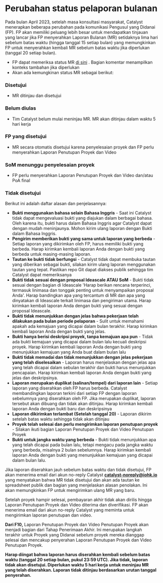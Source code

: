 # **Perubahan status pelaporan bulanan**

Pada bulan April 2023, setelah masa konsultasi masyarakat, Catalyst menerapkan beberapa perubahan pada komunikasi Pengusul yang Didanai (FP). FP akan memiliki peluang lebih besar untuk mendapatkan tinjauan yang lancar jika FP menyerahkan Laporan Bulanan (MR) setidaknya lima hari sebelum batas waktu (hingga tanggal 15 setiap bulan) yang memungkinkan FP untuk menyerahkan kembali MR sebelum batas waktu jika diperlukan (tanggal 20 setiap bulan).

- FP dapat memeriksa status MR [di sini](https://docs.google.com/spreadsheets/d/1wAG5O4PBLRTM01PLUyc3iS9EYOaucyDHryOOG8OVKuk/edit#gid=1828690587) . Bagian komentar menampilkan konteks tambahan jika diperlukan
- Akan ada kemungkinan status MR sebagai berikut:

### Disetujui

- MR ditinjau dan disetujui

### Belum diulas

- Tim Catalyst belum mulai meninjau MR. MR akan ditinjau dalam waktu 5 hari kerja

### FP yang disetujui

- MR secara otomatis disetujui karena penyelesaian proyek dan FP perlu menyerahkan Laporan Penutupan Proyek dan Video

### SoM menunggu penyelesaian proyek

- FP perlu menyerahkan Laporan Penutupan Proyek dan Video dan/atau PoA final

### Tidak disetujui

Berikut ini adalah daftar alasan dan penjelasannya:

- **Bukti menggunakan bahasa selain Bahasa Inggris** - Saat ini Catalyst tidak dapat mengevaluasi bukti yang diajukan dalam berbagai bahasa. Oleh karena itu, bukti harus dalam Bahasa Inggris agar Catalyst dapat dengan mudah meninjaunya. Mohon kirim ulang laporan dengan Bukti dalam Bahasa Inggris.
- **Pengirim memberikan bukti yang sama untuk laporan yang berbeda** - Setiap laporan yang dikirimkan oleh FP, harus memiliki bukti yang berbeda. Harap kirimkan kembali laporan Anda dengan bukti yang berbeda untuk masing-masing laporan.
- **Tautan ke bukti tidak berfungsi** - Catalyst tidak dapat membuka tautan yang diberikan sebagai bukti, silakan kirim ulang laporan menggunakan tautan yang tepat. Pastikan repo Git dapat diakses publik sehingga tim Catalyst dapat memeriksanya
- **Bukti tidak sesuai dengan proposal Ideascale ATAU SoM** - Bukti tidak sesuai dengan bagian di Ideascale 'Harap berikan rencana terperinci, termasuk linimasa dan tonggak penting untuk menyampaikan proposal Anda'. Harap bandingkan apa yang tercantum di MR dan apa yang dinyatakan di Ideascale terkait linimasa dan pengiriman utama. Harap kirimkan kembali laporan Anda dengan bukti yang sesuai dengan proposal Ideascale.
- **Bukti tidak menunjukkan dengan jelas bahwa pekerjaan telah dilakukan pada bulan periode pelaporan** - Sulit untuk memahami apakah ada kemajuan yang dicapai dalam bulan terakhir. Harap kirimkan kembali laporan Anda dengan bukti yang jelas.
- **Bukti hanya berisi deskripsi proyek, tanpa kemajuan apa pun** - Tidak ada bukti kemajuan yang dicapai dalam bulan lalu kecuali deskripsi proyek. Harap kirimkan kembali laporan Anda dengan bukti yang menunjukkan kemajuan yang Anda buat dalam bulan lalu
- **Bukti tidak memadai dan tidak menunjukkan dengan jelas pekerjaan yang telah diselesaikan** - Laporan harus menjelaskan dengan jelas apa yang telah dicapai dalam sebulan terakhir dan bukti harus menunjukkan pencapaian. Harap kirimkan kembali laporan Anda dengan bukti yang jelas dan deskripsinya.
- **Laporan merupakan duplikat (salinan/tempel) dari laporan lain** - Setiap laporan yang diserahkan oleh FP harus berbeda. Catalyst membandingkan laporan terkini dari setiap FP dengan laporan sebelumnya yang diserahkan oleh FP. Jika merupakan duplikat, laporan tersebut akan dibuang dan tidak akan ditinjau. Harap kirimkan kembali laporan Anda dengan bukti baru dan deskripsinya
- **Laporan dikirimkan terlambat (Setelah tanggal 20)** - Laporan dikirim setelah batas waktu sehingga tidak akan ditinjau
- **Proyek telah selesai dan perlu mengirimkan laporan penutupan proyek** - Silakan ikuti bagian Laporan Penutupan Proyek dan Video Penutupan Proyek
- **Bukti untuk jangka waktu yang berbeda** - Bukti tidak menunjukkan apa yang telah dicapai pada bulan lalu, tetapi mengacu pada jangka waktu yang berbeda, misalnya 2 bulan sebelumnya. Harap kirimkan kembali laporan Anda dengan bukti yang menunjukkan kemajuan yang dicapai dalam bulan lalu.

Jika laporan diserahkan jauh sebelum batas waktu dan tidak disetujui, FP akan menerima email dari akun no-reply Catalyst **catalyst-noreply@iohk.io** yang menyatakan bahwa MR tidak disetujui dan akan ada tautan ke spreadsheet publik dan bagian yang menjelaskan alasan penolakan. Ini akan memungkinkan FP untuk mengirimkan ulang MR yang baru.

Setelah proyek hampir selesai, pembayaran akhir tidak akan dirilis hingga Laporan Penutupan Proyek dan Video diterima dan diverifikasi. FP akan menerima email dari akun no-reply Catalyst yang meminta untuk mengirimkan laporan penutupan dan video.

**Dari F10,** Laporan Penutupan Proyek dan Video Penutupan Proyek akan menjadi bagian dari Tahap Penerimaan Akhir. Ini merupakan langkah terakhir untuk Proyek yang Didanai sebelum proyek mereka dianggap selesai dan mencakup penyerahan Laporan Penutupan Proyek dan Video Penutupan Proyek.

**Harap diingat bahwa laporan harus diserahkan kembali sebelum batas waktu (tanggal 20 setiap bulan, pukul 23:59 UTC). Jika tidak, laporan tidak akan disetujui. Diperlukan waktu 5 hari kerja untuk meninjau MR yang telah diserahkan. Laporan tidak ditinjau berdasarkan urutan tanggal penyerahan.**
